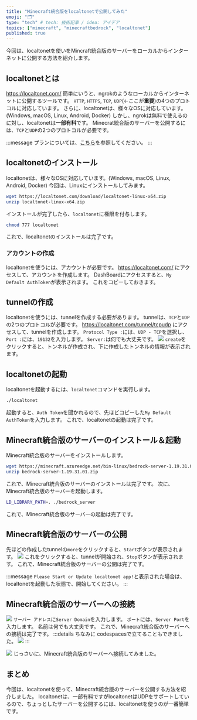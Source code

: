 ```yaml
---
title: "Minecraft統合版をlocaltonetで公開してみた"
emoji: "🗂"
type: "tech" # tech: 技術記事 / idea: アイデア
topics: ["minecraft", "minecraftbedrock", "localtonet"]
published: true
---
```


今回は、localtonetを使いをMincraft統合版のサーバーをローカルからインターネットに公開する方法を紹介します。

## localtonetとは

https://localtonet.com/
簡単にいうと、ngrokのようなローカルからインターネットに公開するツールです。
`HTTP`, `HTTPS`, `TCP`, `UDP`(←ここが**重要**)の4つのプロトコルに対応しています。
さらに、localtonetは、様々なOSに対応しています。(Windows, macOS, Linux, Android, Docker)
しかし、ngrokは無料で使えるのに対し、localtonetは**一部有料**です。
Minecrat統合版のサーバーを公開するには、`TCP`と`UDP`の2つのプロトコルが必要です。

:::message
プランについては、[こちら](https://localtonet.com/#pricing)を参照してください。
:::

## localtonetのインストール

localtonetは、様々なOSに対応しています。(Windows, macOS, Linux, Android, Docker)
今回は、Linuxにインストールしてみます。

```bash
wget https://localtonet.com/download/localtonet-linux-x64.zip
unzip localtonet-linux-x64.zip
```

インストールが完了したら、`localtonet`に権限を付与します。

```bash
chmod 777 localtonet
```

これで、localtonetのインストールは完了です。

### アカウントの作成

localtonetを使うには、アカウントが必要です。
https://localtonet.com/ にアクセスして、アカウントを作成します。
DashBoardにアクセスすると、`My Default AuthToken`が表示されます。
これをコピーしておきます。

## tunnelの作成

localtonetを使うには、tunnelを作成する必要があります。
tunnelは、`TCP`と`UDP`の2つのプロトコルが必要です。
https://localtonet.com/tunnel/tcpudp にアクセスして、tunnelを作成します。
`Protocol Type :`には、`UDP - TCP`を選択し、`Port :`には、`19132`を入力します。
`Server:`は何でも大丈夫です。
![](https://storage.googleapis.com/zenn-user-upload/dab1be2f2415-20221007.png)
`create`をクリックすると、トンネルが作成され、下に作成したトンネルの情報が表示されます。

## localtonetの起動

localtonetを起動するには、`localtonet`コマンドを実行します。

```bash
./localtonet
```

起動すると、`Auth Token`を聞かれるので、先ほどコピーした`My Default AuthToken`を入力します。
これで、localtonetの起動は完了です。

## Minecraft統合版のサーバーのインストール＆起動

Minecraft統合版のサーバーをインストールします。

```bash
wget https://minecraft.azureedge.net/bin-linux/bedrock-server-1.19.31.01.zip
unzip bedrock-server-1.19.31.01.zip
```

これで、Minecraft統合版のサーバーのインストールは完了です。
次に、Minecraft統合版のサーバーを起動します。

```bash
LD_LIBRARY_PATH=. ./bedrock_server
```

これで、Minecraft統合版のサーバーの起動は完了です。

## Minecraft統合版のサーバーの公開

先ほどの作成したtunnelの`more`をクリックすると、`Start`ボタンが表示されます。
![](https://storage.googleapis.com/zenn-user-upload/84a9639d5d1b-20221007.png)
これをクリックすると、tunnelが開始され、`Stop`ボタンが表示されます。
これで、Minecraft統合版のサーバーの公開は完了です。

:::message
`Please Start or Update localtonet app!`と表示された場合は、localtonetを起動した状態で、開始してください。
:::

## Minecraft統合版のサーバーへの接続

![](https://storage.googleapis.com/zenn-user-upload/d9923553826e-20221007.png)
`サーバー アドレス`に`Server Domain`を入力します。
`ポート`には、`Server Port`を入力します。
名前は何でも大丈夫です。
これで、Minecraft統合版のサーバーへの接続は完了です。
:::details ちなみに
codespacesで立てることもできました。
![](https://storage.googleapis.com/zenn-user-upload/3082cde7805e-20221007.png)
:::

![](https://storage.googleapis.com/zenn-user-upload/f3cc10c2259a-20221007.png)
じっさいに、Minecraft統合版のサーバーへ接続してみました。

## まとめ

今回は、localtonetを使って、Minecraft統合版のサーバーを公開する方法を紹介しました。
localtonetは、一部有料ですがlocaltonetはUDPをサポートしているので、ちょっとしたサーバーを公開するには、localtonetを使うのが一番簡単です。
